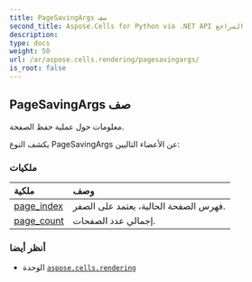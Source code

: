 ```yaml
---
title: PageSavingArgs صف
second_title: Aspose.Cells for Python via .NET API المراجع
description:
type: docs
weight: 50
url: /ar/aspose.cells.rendering/pagesavingargs/
is_root: false
---
```

##  PageSavingArgs صف
معلومات حول عملية حفظ الصفحة.



يكشف النوع PageSavingArgs عن الأعضاء التاليين:

###  ملكيات
| ملكية| وصف|
| :- | :- |
| [page_index](/cells/python-net/ar/aspose.cells.rendering/pagesavingargs/page_index) | فهرس الصفحة الحالية، يعتمد على الصفر.|
| [page_count](/cells/python-net/ar/aspose.cells.rendering/pagesavingargs/page_count) | إجمالي عدد الصفحات.|



###  أنظر أيضا
* الوحدة [`aspose.cells.rendering`](..)
